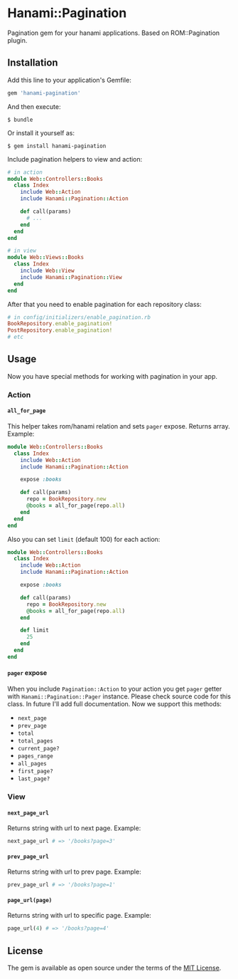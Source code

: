 # Hanami::Pagination
Pagination gem for your hanami applications. Based on ROM::Pagination plugin.

## Installation

Add this line to your application's Gemfile:

```ruby
gem 'hanami-pagination'
```

And then execute:

    $ bundle

Or install it yourself as:

    $ gem install hanami-pagination

Include pagination helpers to view and action:

```ruby
# in action
module Web::Controllers::Books
  class Index
    include Web::Action
    include Hanami::Pagination::Action

    def call(params)
      # ...
    end
  end
end
```

```ruby
# in view
module Web::Views::Books
  class Index
    include Web::View
    include Hanami::Pagination::View
  end
end
```

After that you need to enable pagination for each repository class:
```ruby
# in config/initializers/enable_pagination.rb
BookRepository.enable_pagination!
PostRepository.enable_pagination!
# etc
```

## Usage
Now you have special methods for working with pagination in your app.

### Action
#### `all_for_page`
This helper takes rom/hanami relation and sets `pager` expose. Returns array. Example:

```ruby
module Web::Controllers::Books
  class Index
    include Web::Action
    include Hanami::Pagination::Action

    expose :books

    def call(params)
      repo = BookRepository.new
      @books = all_for_page(repo.all)
    end
  end
end
```

Also you can set `limit` (default 100) for each action:

```ruby
module Web::Controllers::Books
  class Index
    include Web::Action
    include Hanami::Pagination::Action

    expose :books

    def call(params)
      repo = BookRepository.new
      @books = all_for_page(repo.all)
    end

    def limit
      25
    end
  end
end
```

#### `pager` expose
When you include `Pagination::Action` to your action you get `pager` getter with `Hanami::Pagination::Pager` instance. Please check source code for this class. In future I'll add full documentation. Now we support this methods:

- `next_page`
- `prev_page`
- `total`
- `total_pages`
- `current_page?`
- `pages_range`
- `all_pages`
- `first_page?`
- `last_page?`


### View
#### `next_page_url`
Returns string with url to next page. Example:

```ruby
next_page_url # => '/books?page=3'
```

#### `prev_page_url`
Returns string with url to prev page. Example:

```ruby
prev_page_url # => '/books?page=1'
```

#### `page_url(page)`
Returns string with url to specific page. Example:

```ruby
page_url(4) # => '/books?page=4'
```

## License

The gem is available as open source under the terms of the [MIT License](http://opensource.org/licenses/MIT).

